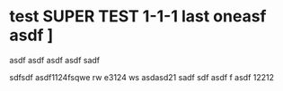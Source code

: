 # test SUPER TEST 1-1-1 last oneasf asdf ]

asdf asdf 
asdf asdf sadf 

sdfsdf asdf1124fsqwe rw e3124 ws asdasd21 sadf sdf asdf f asdf  12212 